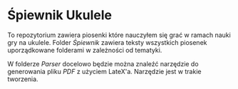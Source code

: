Śpiewnik Ukulele
================

To repozytorium zawiera piosenki które nauczyłem się grać w ramach nauki gry na ukulele. Folder _Śpiewnik_ zawiera teksty wszystkich piosenek uporządkowane folderami w zależności od tematyki.

W folderze _Parser_ docelowo będzie można znaleźć narzędzie do generowania pliku _PDF_ z użyciem LateX'a. Narzędzie jest w trakie tworzenia.

